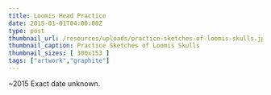 ```yaml
---
title: Loomis Head Practice
date: 2015-01-01T04:00:00Z
type: post
thumbnail_url: /resources/uploads/practice-sketches-of-loomis-skulls.jpg
thumbnail_caption: Practice Sketches of Loomis Skulls
thumbnail_sizes: [ 300x153 ]
tags: ["artwork","graphite"]
---
```

~2015 Exact date unknown.
